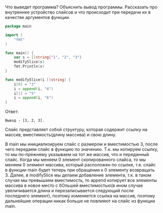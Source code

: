 Что выведет программа? Объяснить вывод программы. Рассказать про внутреннее устройство слайсов и что происходит при передачи их в качестве аргументов функции.

```go
package main

import (
	"fmt"
)

func main() {
	var s = []string{"1", "2", "3"}
	modifySlice(s)
	fmt.Println(s)
}

func modifySlice(i []string) {
	i[0] = "3"
	i = append(i, "4")
	i[1] = "5"
	i = append(i, "6")
}
```

Ответ:
```
Вывод - [3, 2, 3].
```
Слайс представляет собой структуру, которая содержит ссылку на массив, вместимость(длину массива) и свою длину. 

В main мы инициализируем слайс с размером и вместимостью 3, после чего передаем слайс в функцию по значению. Т.к. мы 
копируем ссылку, то мы по-прежнему указываем на тот же массив, что и переданный слайс. Когда мы меняем 0 элемент
скопированного слайса, то мы меняем 0 элемент массива, который расположен по ссылке, т.е. слайс в функции main будет
теперь при обращении к 0 элементу возвращать 3. Далее, в modifySlice мы делаем добавление элемента, т.к. в таком случае
мы превышаем вместимость, то append копирует все элементы массива в новое место с бОльшей вместимостью(в ином случае 
увеличивается длина и перезаписывается следующий после последнего элемент), поэтому изменяется ссылка на массив, 
поэтому дальнейшие операции никак больше не повлияют на слайс из функции main.
